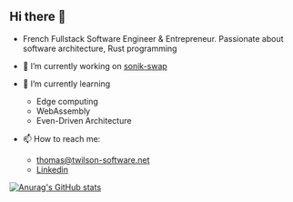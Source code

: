 ## Hi there 👋

- French Fullstack Software Engineer & Entrepreneur. Passionate about software architecture, Rust programming

- 🔭 I’m currently working on [sonik-swap](https://github.com/pr0m3th3usEx/sonik-swap)

- 🌱 I’m currently learning
  - Edge computing
  - WebAssembly
  - Even-Driven Architecture
- 📫 How to reach me:
  - [thomas@twilson-software.net](mailto:thomas@twilson-software.net)
  - [Linkedin](https://www.linkedin.com/in/twilson-fr/)

[![Anurag's GitHub stats](https://github-readme-stats.vercel.app/api?username=pr0m3th3usEx)](https://github.com/anuraghazra/github-readme-stats)